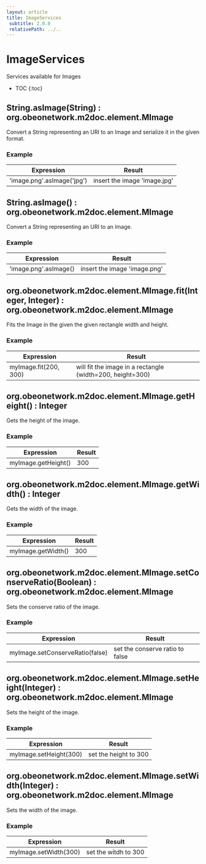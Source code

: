 ```yaml
---
layout: article
title: ImageServices
 subtitle: 2.0.0
 relativePath: ../..
---
```


<!--
/********************************************************************************
** Copyright (c) 2015 Obeo.
** All rights reserved. This program and the accompanying materials
** are made available under the terms of the Eclipse Public License v1.0
** which accompanies this distribution, and is available at
** http://www.eclipse.org/legal/epl-v10.html
**
** Contributors:
**    Stephane Begaudeau (Obeo) - initial API and implementation
*********************************************************************************/
-->

# ImageServices

Services available for Images

* TOC
{:toc}

## String.asImage(String) : org.obeonetwork.m2doc.element.MImage

Convert a String representing an URI to an Image and serialize it in the given format.

### Example

| Expression | Result |
| ---------- | ------ |
| 'image.png'.asImage('jpg') | insert the image 'image.jpg' |

## String.asImage() : org.obeonetwork.m2doc.element.MImage

Convert a String representing an URI to an Image.

### Example

| Expression | Result |
| ---------- | ------ |
| 'image.png'.asImage() | insert the image 'image.png' |

## org.obeonetwork.m2doc.element.MImage.fit(Integer, Integer) : org.obeonetwork.m2doc.element.MImage

Fits the Image in the given the given rectangle width and height.

### Example

| Expression | Result |
| ---------- | ------ |
| myImage.fit(200, 300) | will fit the image in a rectangle (width=200, height=300) |

## org.obeonetwork.m2doc.element.MImage.getHeight() : Integer

Gets the height of the image.

### Example

| Expression | Result |
| ---------- | ------ |
| myImage.getHeight() | 300 |

## org.obeonetwork.m2doc.element.MImage.getWidth() : Integer

Gets the width of the image.

### Example

| Expression | Result |
| ---------- | ------ |
| myImage.getWidth() | 300 |

## org.obeonetwork.m2doc.element.MImage.setConserveRatio(Boolean) : org.obeonetwork.m2doc.element.MImage

Sets the conserve ratio of the image.

### Example

| Expression | Result |
| ---------- | ------ |
| myImage.setConserveRatio(false) | set the conserve ratio to false |

## org.obeonetwork.m2doc.element.MImage.setHeight(Integer) : org.obeonetwork.m2doc.element.MImage

Sets the height of the image.

### Example

| Expression | Result |
| ---------- | ------ |
| myImage.setHeight(300) | set the height to 300 |

## org.obeonetwork.m2doc.element.MImage.setWidth(Integer) : org.obeonetwork.m2doc.element.MImage

Sets the width of the image.

### Example

| Expression | Result |
| ---------- | ------ |
| myImage.setWidth(300) | set the witdh to 300 |



